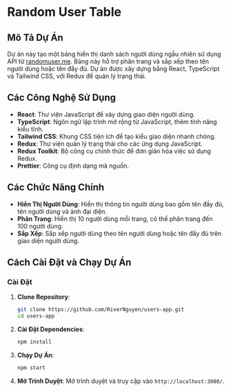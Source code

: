 # Random User Table

## Mô Tả Dự Án

Dự án này tạo một bảng hiển thị danh sách người dùng ngẫu nhiên sử dụng API từ [randomuser.me](https://randomuser.me/api/). Bảng này hỗ trợ phân trang và sắp xếp theo tên người dùng hoặc tên đầy đủ. Dự án được xây dựng bằng React, TypeScript và Tailwind CSS, với Redux để quản lý trạng thái.

## Các Công Nghệ Sử Dụng

- **React**: Thư viện JavaScript để xây dựng giao diện người dùng.
- **TypeScript**: Ngôn ngữ lập trình mở rộng từ JavaScript, thêm tính năng kiểu tĩnh.
- **Tailwind CSS**: Khung CSS tiện ích để tạo kiểu giao diện nhanh chóng.
- **Redux**: Thư viện quản lý trạng thái cho các ứng dụng JavaScript.
- **Redux Toolkit**: Bộ công cụ chính thức để đơn giản hóa việc sử dụng Redux.
- **Prettier**: Công cụ định dạng mã nguồn.

## Các Chức Năng Chính

- **Hiển Thị Người Dùng**: Hiển thị thông tin người dùng bao gồm tên đầy đủ, tên người dùng và ảnh đại diện.
- **Phân Trang**: Hiển thị 10 người dùng mỗi trang, có thể phân trang đến 100 người dùng.
- **Sắp Xếp**: Sắp xếp người dùng theo tên người dùng hoặc tên đầy đủ trên giao diện người dùng.

## Cách Cài Đặt và Chạy Dự Án

### Cài Đặt

1. **Clone Repository**:
   ```bash
   git clone https://github.com/RiverNguyen/users-app.git
   cd users-app
   ```
2. **Cài Đặt Dependencies**:
   ```bash
   npm install
   ```
3. **Chạy Dự Án**:
   ```bash
   npm start
   ```
4. **Mở Trình Duyệt**:
   Mở trình duyệt và truy cập vào `http://localhost:3000/`.
